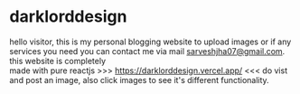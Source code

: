 # darklorddesign
hello visitor, this is my personal blogging website to upload images or if any services you need you can contact me via mail sarveshjha07@gmail.com. this website is completely  
made with pure reactjs >>>  https://darklorddesign.vercel.app/   <<< do vist and post an image, also click images to see it's different functionality.
